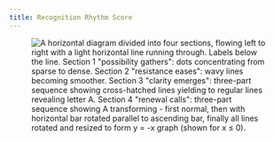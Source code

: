 ```yaml
---
title: Recognition Rhythm Score
---
```


<figure><img src="../assets/Screenshot 2024-11-25 at 12.17.52 PM.png" alt="A horizontal diagram divided into four sections, flowing left to right with a light horizontal line running through. Labels below the line. Section 1 &#x22;possibility gathers&#x22;: dots concentrating from sparse to dense. Section 2 &#x22;resistance eases&#x22;: wavy lines becoming smoother. Section 3 &#x22;clarity emerges&#x22;: three-part sequence showing cross-hatched lines yielding to regular lines revealing letter A. Section 4 &#x22;renewal calls&#x22;: three-part sequence showing A transforming - first normal, then with horizontal bar rotated parallel to ascending bar, finally all lines rotated and resized to form y = -x graph (shown for x ≤ 0)."><figcaption></figcaption></figure>
